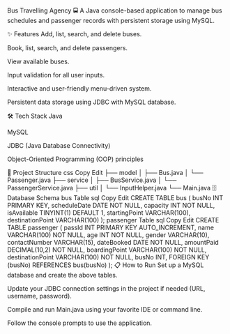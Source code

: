 Bus Travelling Agency 🚍
A Java console-based application to manage bus schedules and passenger records with persistent storage using MySQL.

✨ Features
Add, list, search, and delete buses.

Book, list, search, and delete passengers.

View available buses.

Input validation for all user inputs.

Interactive and user-friendly menu-driven system.

Persistent data storage using JDBC with MySQL database.

🛠️ Tech Stack
Java

MySQL

JDBC (Java Database Connectivity)

Object-Oriented Programming (OOP) principles

📂 Project Structure
css
Copy
Edit
├── model
│   ├── Bus.java
│   └── Passenger.java
├── service
│   ├── BusService.java
│   └── PassengerService.java
├── util
│   └── InputHelper.java
└── Main.java
🗄️ Database Schema
bus Table
sql
Copy
Edit
CREATE TABLE bus (
busNo INT PRIMARY KEY,
scheduleDate DATE NOT NULL,
capacity INT NOT NULL,
isAvailable TINYINT(1) DEFAULT 1,
startingPoint VARCHAR(100),
destinationPoint VARCHAR(100)
);
passenger Table
sql
Copy
Edit
CREATE TABLE passenger (
passId INT PRIMARY KEY AUTO_INCREMENT,
name VARCHAR(100) NOT NULL,
age INT NOT NULL,
gender VARCHAR(10),
contactNumber VARCHAR(15),
dateBooked DATE NOT NULL,
amountPaid DECIMAL(10,2) NOT NULL,
boardingPoint VARCHAR(100) NOT NULL,
destinationPoint VARCHAR(100) NOT NULL,
busNo INT,
FOREIGN KEY (busNo) REFERENCES bus(busNo)
);
📋 How to Run
Set up a MySQL database and create the above tables.

Update your JDBC connection settings in the project if needed (URL, username, password).

Compile and run Main.java using your favorite IDE or command line.

Follow the console prompts to use the application.